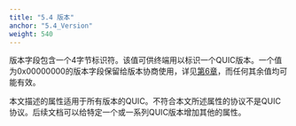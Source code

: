 ```yaml
---
title: "5.4 版本"
anchor: "5.4_Version"
weight: 540
---
```


版本字段包含一个4字节标识符。该值可供终端用以标识一个QUIC版本。一个值为0x00000000的版本字段保留给版本协商使用，详见[第6章]()，而任何其余值均可能有效。

本文描述的属性适用于所有版本的QUIC。不符合本文所述属性的协议不是QUIC协议。后续文档可以给特定一个或一系列QUIC版本增加其他的属性。
